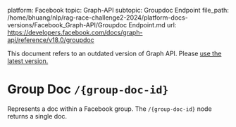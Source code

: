 platform: Facebook
topic: Graph-API
subtopic: Groupdoc Endpoint
file_path: /home/bhuang/nlp/rag-race-challenge2-2024/platform-docs-versions/Facebook_Graph-API/Groupdoc Endpoint.md
url: https://developers.facebook.com/docs/graph-api/reference/v18.0/groupdoc

This document refers to an outdated version of Graph API. Please [use the latest version.](https://developers.facebook.com/docs/graph-api/reference/v19.0/groupdoc)

# Group Doc `/{group-doc-id}`

Represents a doc within a Facebook group. The `/{group-doc-id}` node returns a single doc.